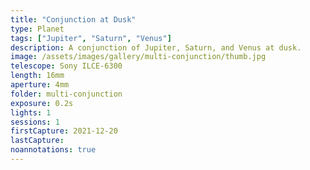 ```yaml
---
title: "Conjunction at Dusk"
type: Planet
tags: ["Jupiter", "Saturn", "Venus"]
description: A conjunction of Jupiter, Saturn, and Venus at dusk.
image: /assets/images/gallery/multi-conjunction/thumb.jpg
telescope: Sony ILCE-6300
length: 16mm
aperture: 4mm
folder: multi-conjunction
exposure: 0.2s
lights: 1
sessions: 1
firstCapture: 2021-12-20 
lastCapture: 
noannotations: true
---
```

